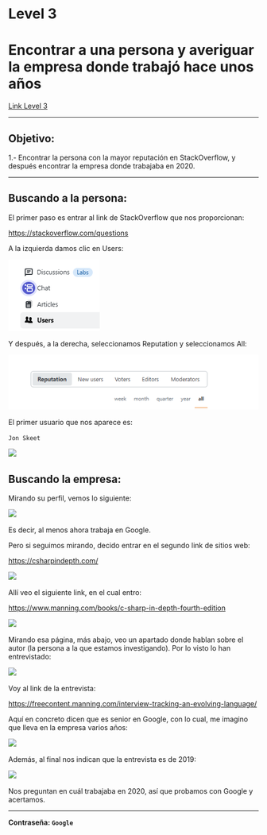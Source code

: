 # Level 3
# Encontrar a una persona y averiguar la empresa donde trabajó hace unos años
[Link Level 3](https://sourcing.games/game-3/game-3-kdd7a/)

---

## Objetivo:

1.- Encontrar la persona con la mayor reputación en StackOverflow, y después encontrar la empresa donde trabajaba en 2020.

---

## Buscando a la persona:

El primer paso es entrar al link de StackOverflow que nos proporcionan:

https://stackoverflow.com/questions

A la izquierda damos clic en Users:

![](images/Level03/2025-05-23-23-25-20.png)

Y después, a la derecha, seleccionamos Reputation y seleccionamos All:

![](images/Level03/2025-05-23-23-26-18.png)

El primer usuario que nos aparece es:

```Jon Skeet```

![](images/Level03/2025-05-23-23-26-49.png)

## Buscando la empresa:

Mirando su perfil, vemos lo siguiente:

![](images/Level03/2025-05-23-23-34-41.png)

Es decir, al menos ahora trabaja en Google.

Pero si seguimos mirando, decido entrar en el segundo link de sitios web:

https://csharpindepth.com/

![](images/Level03/2025-05-23-23-35-42.png)

Allí veo el siguiente link, en el cual entro:

https://www.manning.com/books/c-sharp-in-depth-fourth-edition

![](images/Level03/2025-05-23-23-36-54.png)

Mirando esa página, más abajo, veo un apartado donde hablan sobre el autor (la persona a la que estamos investigando). Por lo visto lo han entrevistado:

![](images/Level03/2025-05-23-23-39-36.png)

Voy al link de la entrevista:

https://freecontent.manning.com/interview-tracking-an-evolving-language/

Aquí en concreto dicen que es senior en Google, con lo cual, me imagino que lleva en la empresa varios años:

![](images/Level03/2025-05-23-23-42-04.png)

Además, al final nos indican que la entrevista es de 2019:

![](images/Level03/2025-05-23-23-46-13.png)

Nos preguntan en cuál trabajaba en 2020, así que probamos con Google y acertamos.

---

**Contraseña: ```Google```**
